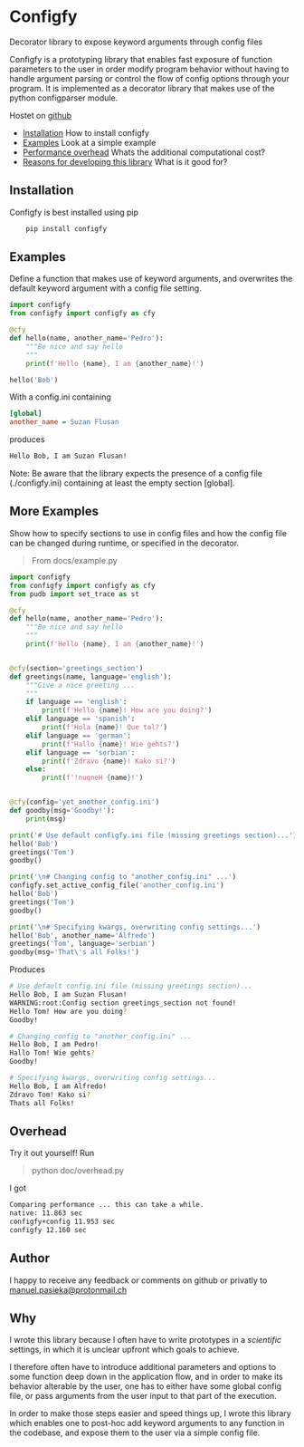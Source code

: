 # Configfy
Decorator library to expose keyword arguments through config files

Configfy is a prototyping library that enables fast exposure of function parameters to the user in order modify program behavior without having to handle argument parsing or control the flow of config options through your program. It is implemented as a decorator library that makes use of the python configparser module.

Hostet on [github](https://github.com/mapa17/configfy)

* [Installation](##Installation) How to install configfy
* [Examples](##Examples) Look at a simple example
* [Performance overhead](##Overhead) Whats the additional computational cost?
* [Reasons for developing this library](##Why) What is it good for?

## Installation
Configfy is best installed using pip

```bash
    pip install configfy
```

## Examples

Define a function that makes use of keyword arguments, and overwrites the default
keyword argument with a config file setting.

```python
import configfy
from configfy import configfy as cfy 

@cfy
def hello(name, another_name='Pedro'):
    """Be nice and say hello 
    """
    print(f'Hello {name}, I am {another_name}!')

hello('Bob')
```

With a config.ini containing

```ini
[global]
another_name = Suzan Flusan
```

produces

```bash
Hello Bob, I am Suzan Flusan!
```

Note: Be aware that the library expects the presence of a config file (./configfy.ini) containing at least the empty section [global].

## More Examples
Show how to specify sections to use in config files and how the config file can be changed during runtime, or specified in the decorator.

> From docs/example.py
```python
import configfy
from configfy import configfy as cfy 
from pudb import set_trace as st

@cfy
def hello(name, another_name='Pedro'):
    """Be nice and say hello 
    """
    print(f'Hello {name}, I am {another_name}!')


@cfy(section='greetings_section')
def greetings(name, language='english'):
    """Give a nice greeting ...
    """
    if language == 'english':
        print(f'Hello {name}! How are you doing?')
    elif language == 'spanish':
        print(f'Hola {name}! Que tal?')
    elif language == 'german':
        print(f'Hallo {name}! Wie gehts?')
    elif language == 'serbian':
        print(f'Zdravo {name}! Kako si?')
    else:
        print(f'!nuqneH {name}!')


@cfy(config='yet_another_config.ini')
def goodby(msg='Goodby!'):
    print(msg)

print('# Use default configfy.ini file (missing greetings section)...')
hello('Bob')
greetings('Tom')
goodby()

print('\n# Changing config to "another_config.ini" ...')
configfy.set_active_config_file('another_config.ini')
hello('Bob')
greetings('Tom')
goodby()

print('\n# Specifying kwargs, overwriting config settings...')
hello('Bob', another_name='Alfredo')
greetings('Tom', language='serbian')
goodby(msg='That\'s all Folks!')
```

Produces

```bash
# Use default config.ini file (missing greetings section)...
Hello Bob, I am Suzan Flusan!
WARNING:root:Config section greetings_section not found!
Hello Tom! How are you doing?
Goodby!

# Changing config to "another_config.ini" ...
Hello Bob, I am Pedro!
Hallo Tom! Wie gehts?
Goodby!

# Specifying kwargs, overwriting config settings...
Hello Bob, I am Alfredo!
Zdravo Tom! Kako si?
Thats all Folks!
```

## Overhead
Try it out yourself! Run

> python doc/overhead.py

I got

```bash
Comparing performance ... this can take a while.
native: 11.863 sec
configfy+config 11.953 sec
configfy 12.160 sec
```

## Author
I happy to receive any feedback or comments on github or privatly to manuel.pasieka@protonmail.ch

## Why
I wrote this library because I often have to write prototypes in a *scientific* settings, in which it is unclear upfront which goals to achieve.

I therefore often have to introduce additional parameters and options to some function deep down in the application flow, and in order to make its behavior alterable by the user, one has to either have some global config file, or pass arguments from the user input to that part of the execution.

In order to make those steps easier and speed things up, I wrote this library which enables one to post-hoc add keyword arguments to any function in the codebase, and expose them to the user via a simple config file.